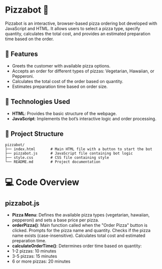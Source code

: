 # Pizzabot 🍕

Pizzabot is an interactive, browser-based pizza ordering bot developed with JavaScript and HTML. It allows users to select a pizza type, specify quantity, calculates the total cost, and provides an estimated preparation time based on the order.

## 📝 Features
- Greets the customer with available pizza options.
- Accepts an order for different types of pizzas: Vegetarian, Hawaiian, or Pepperoni.
- Calculates the total cost of the order based on quantity.
- Estimates preparation time based on order size.

## 🚀 Technologies Used
- **HTML**: Provides the basic structure of the webpage.
- **JavaScript**: Implements the bot’s interactive logic and order processing.

## 📁 Project Structure

```plaintext
pizzabot/
├── index.html       # Main HTML file with a button to start the bot
├── pizzabot.js      # JavaScript file containing bot logic
├── style.css        # CSS file containing style
└── README.md        # Project documentation
```
# 💻 Code Overview
## pizzabot.js
- **Pizza Menu**: Defines the available pizza types (vegetarian, hawaiian, pepperoni) and sets a base price per pizza.
- **orderPizza()**: Main function called when the "Order Pizza" button is clicked.
Prompts for the pizza name and quantity.
Checks if the pizza name exists (case-insensitive).
Calculates total cost and estimated preparation time.
- **calculateOrderTime()**: Determines order time based on quantity:
- 1-2 pizzas: 10 minutes
- 3-5 pizzas: 15 minutes
- 6 or more pizzas: 20 minutes